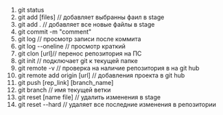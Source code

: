 1. git status
2. git add [files] // добавляет выбранны фаил в stage
3. git add . // добавляет все новые файлы в stage
4. git commit -m "comment"
5. git log  // просмотр записи после коммита
6. git log --oneline // просмотр краткий
7. git clon [url]// перенос репозитория на ПС
8. git init // подключает git к текущей папке
9. git remote -v // проверка на наличие репозитория в на git hub
10. git remote add origin [url] // добавления проекта в git hub
11. git push [rep_link] [branch_name]
12. git branch // имя текущей ветки
13. git reset [name file] // удалить изменения в stage
14. git reset --hard // удаляет все последние изменения в репозитории

